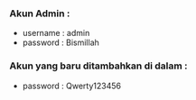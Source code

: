 
### Akun Admin : 
  * username : admin 
  * password : Bismillah 

### Akun yang baru ditambahkan di dalam : 
  * password : Qwerty123456 


